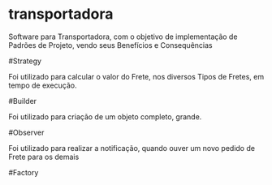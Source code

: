 # transportadora
Software para Transportadora, com o objetivo de implementação de Padrões de Projeto, vendo seus Benefícios e Consequências


#Strategy

Foi utilizado para calcular o valor do Frete, nos diversos Tipos de Fretes, em tempo de execução.


#Builder

Foi utilizado para criação de um objeto completo, grande.


#Observer

Foi utilizado para realizar a notificação, quando ouver um novo pedido de Frete para os demais


#Factory
